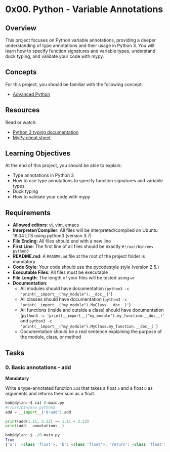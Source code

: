 # 0x00. Python - Variable Annotations

## Overview

This project focuses on Python variable annotations, providing a deeper understanding of type annotations and their usage in Python 3. You will learn how to specify function signatures and variable types, understand duck typing, and validate your code with mypy.

## Concepts

For this project, you should be familiar with the following concept:
- [Advanced Python](https://docs.python.org/3/library/typing.html)

## Resources

Read or watch:
- [Python 3 typing documentation](https://docs.python.org/3/library/typing.html)
- [MyPy cheat sheet](https://mypy.readthedocs.io/en/stable/cheat_sheet_py3.html)

## Learning Objectives

At the end of this project, you should be able to explain:
- Type annotations in Python 3
- How to use type annotations to specify function signatures and variable types
- Duck typing
- How to validate your code with mypy

## Requirements

- **Allowed editors**: vi, vim, emacs
- **Interpreter/Compiler**: All files will be interpreted/compiled on Ubuntu 18.04 LTS using python3 (version 3.7)
- **File Ending**: All files should end with a new line
- **First Line**: The first line of all files should be exactly `#!/usr/bin/env python3`
- **README.md**: A `README.md` file at the root of the project folder is mandatory
- **Code Style**: Your code should use the pycodestyle style (version 2.5.)
- **Executable Files**: All files must be executable
- **File Length**: The length of your files will be tested using `wc`
- **Documentation**: 
  - All modules should have documentation (`python3 -c 'print(__import__("my_module").__doc__)'`)
  - All classes should have documentation (`python3 -c 'print(__import__("my_module").MyClass.__doc__)'`)
  - All functions (inside and outside a class) should have documentation (`python3 -c 'print(__import__("my_module").my_function.__doc__)'` and `python3 -c 'print(__import__("my_module").MyClass.my_function.__doc__)'`)
  - Documentation should be a real sentence explaining the purpose of the module, class, or method

## Tasks

### 0. Basic annotations - add
**Mandatory**

Write a type-annotated function `add` that takes a float `a` and a float `b` as arguments and returns their sum as a float.

```python
bob@dylan:~$ cat 0-main.py
#!/usr/bin/env python3
add = __import__('0-add').add

print(add(1.11, 2.22) == 1.11 + 2.22)
print(add.__annotations__)

bob@dylan:~$ ./0-main.py
True
{'a':  <class 'float'>, 'b': <class 'float'>, 'return': <class 'float'>}

